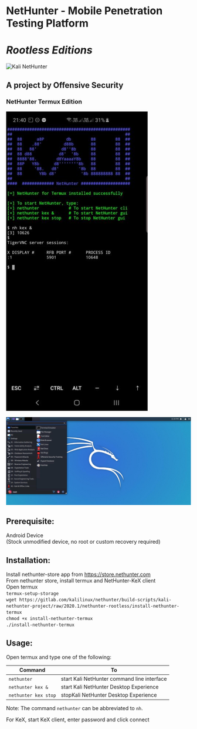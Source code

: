 # NetHunter - Mobile Penetration Testing Platform   
# _Rootless Editions_         
![Kali NetHunter](https://gitlab.com/kalilinux/nethunter/build-scripts/kali-nethunter-project/raw/master/images/nethunter-git-logo.png)
## A project by Offensive Security  

### NetHunter Termux Edition  

![](../images/010-NH-Rootless-Installation_Start_s.jpg)



![](../images/020-NH-Rootless-KeX_s.jpg)

Prerequisite:  
--------------  
Android Device  
(Stock unmodified device, no root or custom recovery required)  

  

Installation:  
--------------  
Install nethunter-store app from https://store.nethunter.com  
From nethunter store, install termux and NetHunter-KeX client  
Open termux  
`termux-setup-storage`  
`wget https://gitlab.com/kalilinux/nethunter/build-scripts/kali-nethunter-project/raw/2020.1/nethunter-rootless/install-nethunter-termux`  
`chmod +x install-nethunter-termux`  
`./install-nethunter-termux`  

Usage:  
-------  
Open termux and type one of the following:  

| Command              | To                                          |
| -------------------- | ------------------------------------------- |
| `nethunter`          | start Kali NetHunter command line interface |
| `nethunter kex &`    | start Kali NetHunter Desktop Experience     |
| `nethunter kex stop` | stopKali NetHunter Desktop Experience       |

Note: The command `nethunter` can be abbreviated to `nh`.

For KeX, start KeX client, enter password and click connect  
